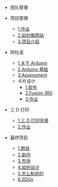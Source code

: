 <!-- 侧边栏 docs/_sidebar.md -->
- 团队管理

 + 项目管理
      - [1.作业](https://www.nexmaker.com/doc/1projectmanage/Assessment1.html)
      - [2.如何做网站](class/1pm/1pm-web.md)
      - [3.项目介绍]()
     
+ 阿杜诺
  - [1.关于 Arduino](https://www.arduino.cc/)
  - [2.Arduino 基础](https://www.nexmaker.com/doc/5arduino/arduino_basic.html)
  - [3.Assessment](https://www.nexmaker.com/doc/5arduino/assessment.html) 
  + 卡片设计
    - [1.软件](https://www.nexmaker.com/doc/2cad/cad.html)
    - [2.Fusion 360](https://www.nexmaker.com/doc/2cad/Fusion360prepare.html)
    - [3.作业](class/2cad/3d.md) 
+ 三 D 打印
   - [1.三 D 打印背景](https://www.nexmaker.com/doc/3_3dprinter/1.3Dprintingbackground.html)
   - [2.作业](class/2cad/cadass.md) 
+ 最终项目
   - [1.题目]()
   - [2.新创]()
   - [3.市场]()
   - [4.如何设计]()
   - [5.怎么制造的]()
   - [6.SDGs]() 

